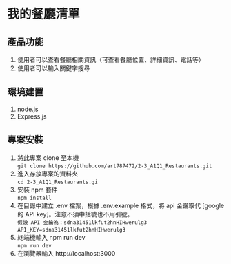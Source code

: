 # 我的餐廳清單

## 產品功能

1. 使用者可以查看餐廳相關資訊（可查看餐廳位置、詳細資訊、電話等）
2. 使用者可以輸入關鍵字搜尋

## 環境建置

1. node.js
2. Express.js

## 專案安裝

1. 將此專案 clone 至本機  
   `git clone https://github.com/art787472/2-3_A1Q1_Restaurants.git`
2. 進入存放專案的資料夾  
   `cd 2-3_A1Q1_Restaurants.gi`
3. 安裝 npm 套件  
   `npm install`
4. 在目錄中建立 .env 檔案，根據 .env.example 格式，將 api 金鑰取代 [google 的 API key]。注意不須中括號也不用引號。  
   `假設 API 金鑰為：sdna31451lkfut2hnHIHwerulg3`  
   `API_KEY=sdna31451lkfut2hnHIHwerulg3`
5. 終端機輸入 npm run dev  
   `npm run dev`
6. 在瀏覽器輸入 http://localhost:3000

